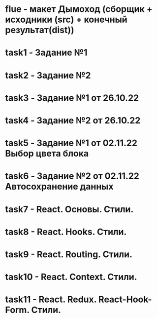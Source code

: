 # flue - макет Дымоход (сборщик + исходники (src) + конечный результат(dist))
# task1 - Задание №1
# task2 - Задание №2
# task3 - Задание №1 от 26.10.22
# task4 - Задание №2 от 26.10.22
# task5 - Задание №1 от 02.11.22 Выбор цвета блока
# task6 - Задание №2 от 02.11.22 Автосохранение данных
# task7 - React. Основы. Стили.
# task8 - React. Hooks. Стили.
# task9 - React. Routing. Стили. 
# task10 - React. Context. Стили. 
# task11 - React. Redux. React-Hook-Form. Стили. 